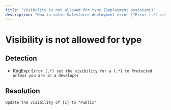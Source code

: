 ```yaml
---
title: "Visibility is not allowed for type (Deployment assistant)"
description: "How to solve Salesforce deployment error \"Error (.*) set the visibility for a (.*) to Protected unless you are in a developer\""
---
```

<!-- markdownlint-disable MD013 -->
# Visibility is not allowed for type

## Detection

- RegExp: `Error (.*) set the visibility for a (.*) to Protected unless you are in a developer`

## Resolution

```shell
Update the visibility of {1} to "Public"
```
